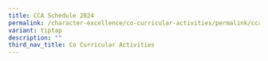 ```yaml
---
title: CCA Schedule 2024
permalink: /character-excellence/co-curricular-activities/permalink/ccaschedule2024/
variant: tiptap
description: ""
third_nav_title: Co Curricular Activities
---
```

